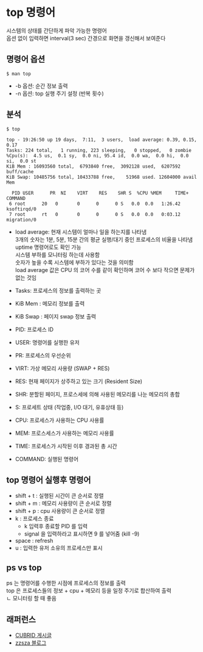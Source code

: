 # top 명령어
시스템의 상태를 간단하게 파악 가능한 명령어  
옵션 없이 입력하면 interval(3 sec) 간경으로 화면을 갱신해서 보여준다  

## 명령어 옵션
```shell script
$ man top 
``` 
* -b 옵션: 순간 정보 출력 
* -n 옵션: top 실행 주기 설정 (반복 횟수)   

## 분석 
```shell script
$ top 

top - 19:26:50 up 19 days,  7:11,  3 users,  load average: 0.39, 0.15, 0.17
Tasks: 224 total,   1 running, 223 sleeping,   0 stopped,   0 zombie
%Cpu(s):  4.5 us,  0.1 sy,  0.0 ni, 95.4 id,  0.0 wa,  0.0 hi,  0.0 si,  0.0 st
KiB Mem : 16093560 total,  6793840 free,  3092128 used,  6207592 buff/cache
KiB Swap: 10485756 total, 10433788 free,    51968 used. 12604000 avail Mem

  PID USER      PR  NI    VIRT    RES    SHR S  %CPU %MEM     TIME+ COMMAND
 6 root      20   0       0      0      0 S   0.0  0.0   1:26.42 ksoftirqd/0
 7 root      rt   0       0      0      0 S   0.0  0.0   0:03.12 migration/0
``` 
- load average: 현재 시스템이 얼마나 일을 하는지를 나타냄    
3개의 숫자는 1분, 5분, 15분 간의 평균 실행/대기 중인 프로세스의 비율을 나타냄  
uptime 명령어로도 확인 가능  
시스템 부하를 모니터링 하는데 사용함  
숫자가 높을 수록 시스템에 부하가 있다는 것을 의미함  
load average 값은 CPU 의 코어 수를 같이 확인하며 코어 수 보다 작으면 문제가 없는 것임  

- Tasks: 프로세스의 정보를 출력하는 곳  

- KiB Mem : 메모리 정보를 출력
- KiB Swap : 페이지 swap 정보 출력 

- PID: 프로세스 ID
- USER: 명령어를 실행한 유저
- PR: 프로세스의 우선순위
- VIRT: 가상 메모리 사용량 (SWAP + RES)
- RES: 현재 페이지가 상주하고 있는 크기 (Resident Size)
- SHR: 분할된 페이지, 프로스세에 의해 사용된 메모리를 나눈 메모리의 총합
- S: 프로세트 상태 (작업중, I/O 대기, 유휴상태 등)
- CPU: 프로세스가 사용하는 CPU 사용률
- MEM: 프로스세스가 사용하는 메모리 사용률
- TIME: 프로세스가 시작된 이후 경과된 총 시간 
- COMMAND: 실행된 명령어 

## top 명령어 실행후 명령어
- shift + t : 실행된 시간이 큰 순서로 정렬 
- shift + m : 메모리 사용량이 큰 순서로 정렬
- shift + p : cpu 사용량이 큰 순서로 정렬 
- k : 프로세스 종료
    * k 입력후 종료할 PID 를 입력 
    * signal 을 입력하라고 표시하면 9 를 넣어줌 (kill -9) 
- space : refresh
- u : 입력한 유저 소유의 프로세스만 표시 

## ps vs top
ps 는 명령어를 수행한 시점에 프로세스의 정보를 출력   
top 은 프로세스들의 정보 + cpu + 메모리 등을 일정 주기로 합산하여 출력  
ㄴ 모니터링 할 때 좋음 


## 래퍼런스 
- [CUBRID 게시글](https://www.cubrid.com/tutorial/3794195)
- [zzsza 블로그](https://zzsza.github.io/development/2018/07/18/linux-top/)